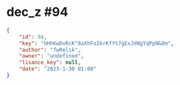 
# dec_z #94
                
```JSON
{
    "id": 94,
    "key": "hHhKwDvRcK^8aXhFoIkrKfY%7gExJdNgYqPpN&0m",
    "author": "fwRelik",
    "owner": "undefined",
    "lisance_key": null,
    "date": "2023-1-30 01:00"
}
```
    